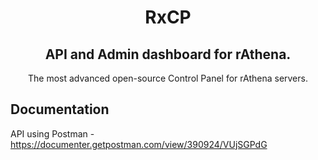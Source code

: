 <h1 align="center">RxCP</h1>
<h2 align="center">API and Admin dashboard for rAthena.</h2>
<p align="center">The most advanced open-source Control Panel for rAthena servers.</p>

## Documentation

API using Postman - https://documenter.getpostman.com/view/390924/VUjSGPdG
